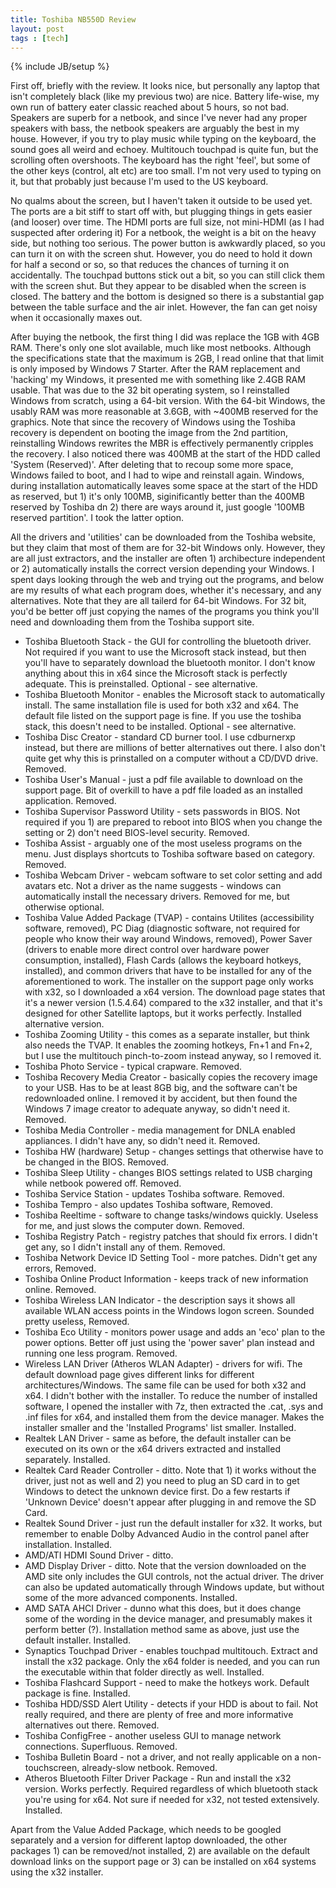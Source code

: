 ```yaml
---
title: Toshiba NB550D Review
layout: post
tags : [tech]
---
```

{% include JB/setup %}

First off, briefly with the review. It looks nice, but personally any laptop that isn't completely black (like my previous two) are nice. Battery life-wise, my own run of battery eater classic reached about 5 hours, so not bad. Speakers are superb for a netbook, and since I've never had any proper speakers with bass, the netbook speakers are arguably the best in my house. However, if you try to play music while typing on the keyboard, the sound goes all weird and echoey. Multitouch touchpad is quite fun, but the scrolling often overshoots. The keyboard has the right 'feel', but some of the other keys (control, alt etc) are too small. I'm not very used to typing on it, but that probably just because I'm used to the US keyboard.

<!--more-->
No qualms about the screen, but I haven't taken it outside to be used yet. The ports are a bit stiff to start off with, but plugging things in gets easier (and looser) over time. The HDMI ports are full size, not mini-HDMI (as I had suspected after ordering it) For a netbook, the weight is a bit on the heavy side, but nothing too serious. The power button is awkwardly placed, so you can turn it on with the screen shut. However, you do need to hold it down for half a second or so, so that reduces the chances of turning it on accidentally. The touchpad buttons stick out a bit, so you can still click them with the screen shut. But they appear to be disabled when the screen is closed. The battery and the bottom is designed so there is a substantial gap between the table surface and the air inlet. However, the fan can get noisy when it occasionally maxes out.

After buying the netbook, the first thing I did was replace the 1GB with 4GB RAM. There's only one slot available, much like most netbooks. Although the specifications state that the maximum is 2GB, I read online that that limit is only imposed by Windows 7 Starter. After the RAM replacement and 'hacking' my Windows, it presented me with something like 2.4GB RAM usable. That was due to the 32 bit operating system, so I reinstalled Windows from scratch, using a 64-bit version. With the 64-bit Windows, the usably RAM was more reasonable at 3.6GB, with ~400MB reserved for the graphics. Note that since the recovery of Windows using the Toshiba recovery is dependent on booting the image from the 2nd partition, reinstalling Windows rewrites the MBR is effectively permanently cripples the recovery. I also noticed there was 400MB at the start of the HDD called 'System (Reserved)'. After deleting that to recoup some more space, Windows failed to boot, and I had to wipe and reinstall again. Windows, during installation automatically leaves some space at the start of the HDD as reserved, but 1) it's only 100MB, siginificantly better than the 400MB reserved by Toshiba dn 2) there are ways around it, just google '100MB reserved partition'. I took the latter option.

All the drivers and 'utilities' can be downloaded from the Toshiba website, but they claim that most of them are for 32-bit Windows only. However, they are all just extractors, and the installer are often 1) archibecture independent or 2) automatically installs the correct version depending your Windows. I spent days looking through the web and trying out the programs, and below are my results of what each program does, whether it's necessary, and any alternatives. Note that they are all tailerd for 64-bit Windows. For 32 bit, you'd be better off just copying the names of the programs you think you'll need and downloading them from the Toshiba support site.

- Toshiba Bluetooth Stack - the GUI for controlling the bluetooth driver. Not required if you want to use the Microsoft stack instead, but then you'll have to separately download the bluetooth monitor. I don't know anything about this in x64 since the Microsoft stack is perfectly adequate. This is preinstalled. Optional - see alternative.
- Toshiba Bluetooth Monitor - enables the Microsoft stack to automatically install. The same installation file is used for both x32 and x64. The default file listed on the support page is fine. If you use the toshiba stack, this doesn't need to be installed. Optional - see alternative.
- Toshiba Disc Creator - standard CD burner tool. I use cdburnerxp instead, but there are millions of better alternatives out there. I also don't quite get why this is prinstalled on a computer without a CD/DVD drive. Removed.
- Toshiba User's Manual - just a pdf file available to download on the support page. Bit of overkill to have a pdf file loaded as an installed application. Removed.
- Toshiba Supervisor Password Utility - sets passwords in BIOS. Not required if you 1) are prepared to reboot into BIOS when you change the setting or 2) don't need BIOS-level security. Removed.
- Toshiba Assist - arguably one of the most useless programs on the menu. Just displays shortcuts to Toshiba software based on category. Removed.
- Toshiba Webcam Driver - webcam software to set color setting and add avatars etc. Not a driver as the name suggests - windows can automatically install the necessary drivers. Removed for me, but otherwise optional.
- Toshiba Value Added Package (TVAP) - contains Utilites (accessibility software, removed), PC Diag (diagnostic software, not required for people who know their way around Windows, removed), Power Saver (drivers to enable more direct control over hardware power consumption, installed), Flash Cards (allows the keyboard hotkeys, installed), and common drivers that have to be installed for any of the aforementioned to work. The installer on the support page only works with x32, so I downloaded a x64 version. The download page states that it's a newer version (1.5.4.64) compared to the x32 installer, and that it's designed for other Satellite laptops, but it works perfectly. Installed alternative version.
- Toshiba Zooming Utility - this comes as a separate installer, but think also needs the TVAP. It enables the zooming hotkeys, Fn+1 and Fn+2, but I use the multitouch pinch-to-zoom instead anyway, so I removed it.
- Toshiba Photo Service - typical crapware. Removed.
- Toshiba Recovery Media Creator - basically copies the recovery image to your USB. Has to be at least 8GB big, and the software can't be redownloaded online. I removed it by accident, but then found the Windows 7 image creator to adequate anyway, so didn't need it. Removed.
- Toshiba Media Controller - media management for DNLA enabled appliances. I didn't have any, so didn't need it. Removed.
- Toshiba HW (hardware) Setup - changes settings that otherwise have to be changed in the BIOS. Removed.
- Toshiba Sleep Utility - changes BIOS settings related to USB charging while netbook powered off. Removed.
- Toshiba Service Station - updates Toshiba software. Removed.
- Toshiba Tempro - also updates Toshiba software, Removed.
- Toshiba Reeltime - software to change tasks/windows quickly. Useless for me, and just slows the computer down. Removed.
- Toshiba Registry Patch - registry patches that should fix errors. I didn't get any, so I didn't install any of them. Removed.
- Toshiba Network Device ID Setting Tool - more patches. Didn't get any errors, Removed.
- Toshiba Online Product Information - keeps track of new information online. Removed.
- Toshiba Wireless LAN Indicator - the description says it shows all available WLAN access points in the Windows logon screen. Sounded pretty useless, Removed.
- Toshiba Eco Utility - monitors power usage and adds an 'eco' plan to the power options. Better off just using the 'power saver' plan instead and running one less program. Removed.
- Wireless LAN Driver (Atheros WLAN Adapter) - drivers for wifi. The default download page gives different links for different architectures/Windows. The same file can be used for both x32 and x64. I didn't bother with the installer. To reduce the number of installed software, I opened the installer with 7z, then extracted the .cat, .sys and .inf files for x64, and installed them from the device manager. Makes the installer smaller and the 'Installed Programs' list smaller. Installed.
- Realtek LAN Driver - same as before, the default installer can be executed on its own or the x64 drivers extracted and installed separately. Installed.
- Realtek Card Reader Controller - ditto. Note that 1) it works without the driver, just not as well and 2) you need to plug an SD card in to get Windows to detect the unknown device first. Do a few restarts if 'Unknown Device' doesn't appear after plugging in and remove the SD Card.
- Realtek Sound Driver - just run the default installer for x32. It works, but remember to enable Dolby Advanced Audio in the control panel after installation. Installed.
- AMD/ATI HDMI Sound Driver - ditto.
- AMD Display Driver - ditto. Note that the version downloaded on the AMD site only includes the GUI controls, not the actual driver. The driver can also be updated automatically through Windows update, but without some of the more advanced components. Installed.
- AMD SATA AHCI Driver - dunno what this does, but it does change some of the wording in the device manager, and presumably makes it perform better (?). Installation method same as above, just use the default installer. Installed.
- Synaptics Touchpad Driver - enables touchpad multitouch. Extract and install the x32 package. Only the x64 folder is needed, and you can run the executable within that folder directly as well. Installed.
- Toshiba Flashcard Support - need to make the hotkeys work. Default package is fine. Installed.
- Toshiba HDD/SSD Alert Utility - detects if your HDD is about to fail. Not really required, and there are plenty of free and more informative alternatives out there. Removed.
- Toshiba ConfigFree - another useless GUI to manage network connections. Superfluous. Removed.
- Toshiba Bulletin Board - not a driver, and not really applicable on a non-touchscreen, already-slow netbook. Removed.
- Atheros Bluetooth Filter Driver Package - Run and install the x32 version. Works perfectly. Required regardless of which bluetooth stack you're using for x64. Not sure if needed for x32, not tested extensively. Installed.

Apart from the Value Added Package, which needs to be googled separately and a version for different laptop downloaded, the other packages 1) can be removed/not installed, 2) are available on the default download links on the support page or 3) can be installed on x64 systems using the x32 installer.
